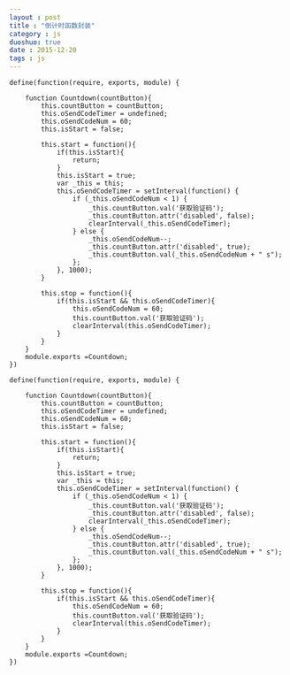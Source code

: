 ```yaml
---
layout : post
title : "倒计时函数封装"
category : js
duoshuo: true
date : 2015-12-20
tags : js
---
```


	
	define(function(require, exports, module) {
	
	    function Countdown(countButton){
	        this.countButton = countButton;
	        this.oSendCodeTimer = undefined;
	        this.oSendCodeNum = 60;
	        this.isStart = false;
	
	        this.start = function(){
	            if(this.isStart){
	                return;
	            }
	            this.isStart = true;
	            var _this = this;
	            this.oSendCodeTimer = setInterval(function() {
	                if (_this.oSendCodeNum < 1) {
	                    _this.countButton.val('获取验证码');
	                    _this.countButton.attr('disabled', false);
	                    clearInterval(_this.oSendCodeTimer);
	                } else {
	                    _this.oSendCodeNum--;
	                    _this.countButton.attr('disabled', true);
	                    _this.countButton.val(_this.oSendCodeNum + " s");
	                };
	            }, 1000);
	        }
	
	        this.stop = function(){
	            if(this.isStart && this.oSendCodeTimer){
	                this.oSendCodeNum = 60;
	                this.countButton.val('获取验证码');
	                clearInterval(this.oSendCodeTimer);
	            }
	        }
	    }
	    module.exports =Countdown;
	})


<!-- more -->


	
	
	define(function(require, exports, module) {
	
	    function Countdown(countButton){
	        this.countButton = countButton;
	        this.oSendCodeTimer = undefined;
	        this.oSendCodeNum = 60;
	        this.isStart = false;
	
	        this.start = function(){
	            if(this.isStart){
	                return;
	            }
	            this.isStart = true;
	            var _this = this;
	            this.oSendCodeTimer = setInterval(function() {
	                if (_this.oSendCodeNum < 1) {
	                    _this.countButton.val('获取验证码');
	                    _this.countButton.attr('disabled', false);
	                    clearInterval(_this.oSendCodeTimer);
	                } else {
	                    _this.oSendCodeNum--;
	                    _this.countButton.attr('disabled', true);
	                    _this.countButton.val(_this.oSendCodeNum + " s");
	                };
	            }, 1000);
	        }
	
	        this.stop = function(){
	            if(this.isStart && this.oSendCodeTimer){
	                this.oSendCodeNum = 60;
	                this.countButton.val('获取验证码');
	                clearInterval(this.oSendCodeTimer);
	            }
	        }
	    }
	    module.exports =Countdown;
	})
